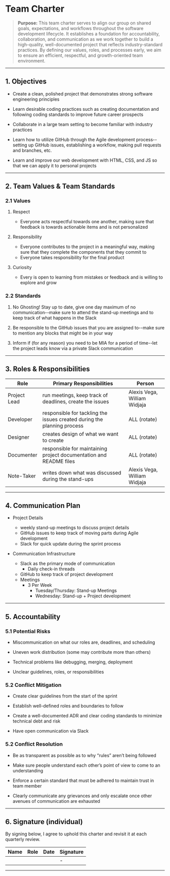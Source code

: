 # Team Charter

> **Purpose:** This team charter serves to align our group on shared goals, expectations, and workflows throughout the software development lifecycle. It establishes a foundation for accountability, collaboration, and communication as we work together to build a high-quality, well-documented project that reflects industry-standard practices. By defining our values, roles, and processes early, we aim to ensure an efficient, respectful, and growth-oriented team environment.

---

## 1. Objectives

- Create a clean, polished project that demonstrates strong software engineering principles

- Learn desirable coding practices such as creating documentation and following coding standards to improve future career prospects

- Collaborate in a large team setting to become familiar with industry practices

- Learn how to utilize GitHub through the Agile development process--setting up GitHub issues, establishing a workflow, making pull requests and branches, etc.

- Learn and improve our web development with HTML, CSS, and JS so that we can apply it to personal projects

---

## 2. Team Values & Team Standards

### 2.1 Values

1. Respect

   - Everyone acts respectful towards one another, making sure that feedback is towards actionable items and is not personalized

2. Responsibility

   - Everyone contributes to the project in a meaningful way, making sure that they complete the components that they commit to
   - Everyone takes responsibility for the final product

3. Curiosity
   - Every is open to learning from mistakes or feedback and is willing to explore and grow

### 2.2 Standards

1. No Ghosting! Stay up to date, give one day maximum of no communication--make sure to attend the stand-up meetings and to keep track of what happens in the Slack

2. Be responsible to the GitHub issues that you are assigned to--make sure to mention any blocks that might be in your way

3. Inform if (for any reason) you need to be MIA for a period of time--let the project leads know via a private Slack communication

---

## 3. Roles & Responsibilities

| Role         | Primary Responsibilities                                                | Person                       |
| ------------ | ----------------------------------------------------------------------- | ---------------------------- |
| Project Lead | run meetings, keep track of deadlines, create the issues                | Alexis Vega, William Widjaja |
| Developer    | responsible for tackling the issues created during the planning process | ALL (rotate)                 |
| Designer     | creates design of what we want to create                                | ALL (rotate)                 |
| Documenter   | responsible for maintaining project documentation and README files      | ALL (rotate)                 |
| Note-Taker   | writes down what was discussed during the stand-ups                     | Alexis Vega, William Widjaja |

---

## 4. Communication Plan

- Project Details

  - weekly stand-up meetings to discuss project details
  - GitHub issues to keep track of moving parts during Agile development
  - Slack for quick update during the sprint process

- Communication Infrastructure
  - Slack as the primary mode of communication
    - Daily check-in threads
  - GitHub to keep track of project development
  - Meetings
    - 3 Per Week
      - Tuesday/Thursday: Stand-up Meetings
      - Wednesday: Stand-up + Project development

---

## 5. Accountability

### 5.1 Potential Risks

- Miscommunication on what our roles are, deadlines, and scheduling

- Uneven work distribution (some may contribute more than others)
- Technical problems like debugging, merging, deployment

- Unclear guidelines, roles, or responsibilities

### 5.2 Conflict Mitigation

- Create clear guidelines from the start of the sprint

- Establish well-defined roles and boundaries to follow

- Create a well-documented ADR and clear coding standards to minimize technical debt and risk

- Have open communication via Slack

### 5.2 Conflict Resolution

- Be as transparent as possible as to why “rules” aren’t being followed

- Make sure people understand each other’s point of view to come to an understanding

- Enforce a certain standard that must be adhered to maintain trust in team member

- Clearly communicate any grievances and only escalate once other avenues of communication are exhausted

---

## 6. Signature (individual)

By signing below, I agree to uphold this charter and revisit it at each quarterly review.

| Name | Role | Date | Signature |
| ---- | ---- | ---- | --------- |
|      |      |      | -         |

---
